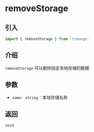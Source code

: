 # removeStorage

## 引入

```ts
import { removeStorage } from 'tsmango'
```

## 介绍

`removeStorage` 可以删除指定本地存储的数据

## 参数

- `name: string`：本地存储名称

## 返回

`void`
